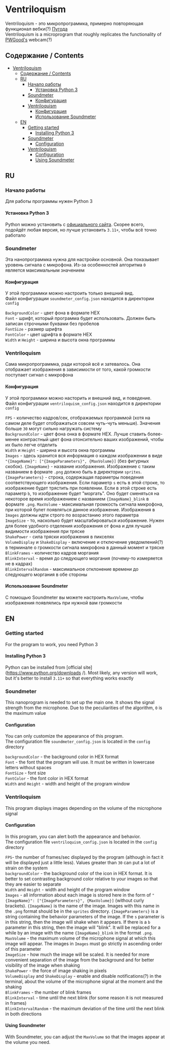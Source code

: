 # Ventriloquism 

Ventriloquism - это микропрограммка, примерно повторяющая функционал вебки(?) [Пугода](https://www.twitch.tv/pwgood)  
Ventriloquism is a microprogram that roughly replicates the functionality of [PWGood's](https://www.twitch.tv/pwgood) webcam(?)

## Содержание / Contents


- [Ventriloquism](#ventriloquism)
  - [Содержание / Contents](#содержание--contents)
  - [RU](#ru)
    - [Начало работы](#начало-работы)
      - [Установка Python 3](#установка-python-3)
    - [Soundmeter](#soundmeter)
      - [Конфигурация](#конфигурация)
    - [Ventriloquism](#ventriloquism-1)
      - [Конфигурация](#конфигурация-1)
      - [Использование Soundmeter](#использование-soundmeter)
  - [EN](#en)
    - [Getting started](#getting-started)
      - [Installing Python 3](#installing-python-3)
    - [Soundmeter](#soundmeter-1)
      - [Configuration](#configuration)
    - [Ventriloquism](#ventriloquism-2)
      - [Configuration](#configuration-1)
      - [Using Soundmeter](#using-soundmeter)

## RU

### Начало работы
Для работы программы нужен Python 3
#### Установка Python 3
Python можно установить с [официального сайта](https://www.python.org/downloads/). Скорее всего, подойдёт любая версия, но лучше установить `3.11+`, чтобы всё точно работало

### Soundmeter
Эта нанопрограммка нужна для настройки основной. Она показывает уровень сигнала с микрофона. Из-за особенностей алгоритма `0` является максимальным значением
#### Конфигурация
У этой программки можно настроить только внешний вид.  
Файл конфигурации `soundmeter_config.json` находится в директории `config`  

`BackgroundColor` - цвет фона в формате HEX  
`Font` - шрифт, который программа будет использовать. Должен быть записан строчными буквами без пробелов  
`FontSize` - размер шрифта  
`FontColor` - цвет щрифта в формате HEX  
`Width` и `Height` - ширина и высота окна программы

### Ventriloquism
Сама микропрограммка, ради которой всё и затевалось. Она отображает изображения в зависимости от того, какой громкости поступает сигнал с микрофона
#### Конфигурация
У этой программки можно насторить и внешний вид, и поведение.  
Файл конфигурации `ventriloquism_config.json` находится в директории `config`

`FPS` - количество кадров/сек, отображаемых программой (хотя на самом деле будет отображаться совсем чуть-чуть меньше). Значения больше `30` могут сильно нагружать систему  
`BackgroundColor` - цвет фона онка в формате HEX. Лучше ставить более-менее контрастный цвет фона отонсительно ваших изображений, чтобы их было легче отделить  
`Width` и `Height` - ширина и высота окна программы  
`Images` - здесь хранится вся информация о каждом изображении в виде `"{ImageName}": ["{ImageParameters}", {MaxVolume}]` (без фигурных скобок). `{ImageName}` - название изображения. Изображение с таким названием в формате `.png` должно быть в директории `sprites`. `{ImageParameters}` - строка, содержащая параметры поведения соответствующего изображения. Если параметр `s` есть в этой строке, то изображение будет трястить при появлении. Если в этой строке есть параметр `b`, то изображение будет "моргать". Оно будет сменяться на некоторое время изображением с названием `{ImageName}_blink` в формате `.png`. `MaxVolume` - максимальная громкость сигнала микрофона, при которой булет появляться данное изображение. Изображения в `Images` должны идти строго по возрастанию этого параметра  
`ImageSize` - то, насколько будет масштабироваться изображение. Нужен для более удобного отделения изображения от фона и для лучшей видимости изображения при тряске  
`ShakePower` - сила тряски изображения в пикселях  
`VolumeDisplay` и `ShakeDisplay` - включение и отключение уведомлений(?) в терминале о громкости сигнала микрофона в данный момент и тряске  
`BlinkFrames` - количество кадров моргания  
`BlinkInterval` - время до следующего моргания (почему-то измеряется не в кадрах)  
`BlinkIntervalRandom` - максимальное отклонение времени до следующего моргания в обе стороны

#### Использование Soundmeter
С помощью Soundmeter вы можете настроить `MaxVolume`, чтобы изображения появлялись при нужной вам громкости



## EN


### Getting started
For the program to work, you need Python 3
#### Installing Python 3
Python can be installed from [official site](https://www.python.org/downloads /). Most likely, any version will work, but it's better to install `3.11+` so that everything works exactly

### Soundmeter
This nanoprogram is needed to set up the main one. It shows the signal strength from the microphone. Due to the peculiarities of the algorithm, `0` is the maximum value
#### Configuration
You can only customize the appearance of this program.  
The configuration file `soundmeter_config.json` is located in the `config` directory  

`backgroundColor` - the background color in HEX format  
`Font` - the font that the program will use. It must be written in lowercase letters without spaces  
`FontSize` - font size  
`FontColor` - the font color in HEX format  
`Width` and `Height` - width and height of the program window

### Ventriloquism
This program displays images depending on the volume of the microphone signal
#### Configuration
In this program, you can alert both the appearance and behavior.  
The configuration file `ventriloquism_config.json` is located in the `config` directory

`FPS`- the number of frames/sec displayed by the program (although in fact it will be displayed just a little less). Values greater than `30` can put a lot of strain on the system  
`backgroundColor` - the background color of the icon in HEX format. It is better to set contrasting background color relative to your images so that they are easier to separate  
`Width` and `Height` - width and height of the program window  
`Images` - all information about each image is stored here in the form of `"{ImageName}": ["{ImageParameters}", {MaxVolume}]` (without curly brackets). `{ImageName}` is the name of the image. Images with this name in the `.png` format should be in the `sprites` directory. `{ImageParameters}` is a string containing the behavior parameters of the image. If the `s` parameter is in this string, then the image will shake when it appears. If there is a `b` parameter in this string, then the image will "blink". It will be replaced for a while by an image with the name `{ImageName}_blink` in the format `.png`. `MaxVolume` - the maximum volume of the microphone signal at which this image will appear. The images in `Images` must go strictly in ascending order of this parameter  
`ImageSize` - how much the image will be scaled. It is needed for more convenient separation of the image from the background and for better visibility of the image when shaking  
`ShakePower` - the force of image shaking in pixels  
`VolumeDisplay` and `ShakeDisplay` - enable and disable notifications(?) in the terminal, about the volume of the microphone signal at the moment and the shaking  
`BlinkFrames` - the number of blink frames  
`BlinkInterval` - time until the next blink (for some reason it is not measured in frames)  
`BlinkIntervalRandom` - the maximum deviation of the time until the next blink in both directions

#### Using Soundmeter
With Soundmeter, you can adjust the `MaxVolume` so that the images appear at the volume you need.
